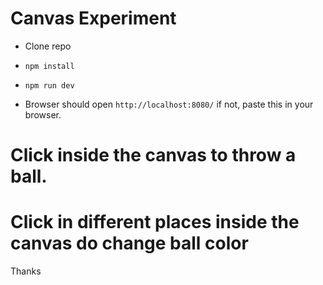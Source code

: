 
# Canvas Experiment

* Clone repo

* `npm install`
* `npm run dev`
* Browser should open `http://localhost:8080/` if not, paste this in your browser.

# Click inside the canvas to throw a ball. 
# Click in different places inside the canvas do change ball color 

Thanks
